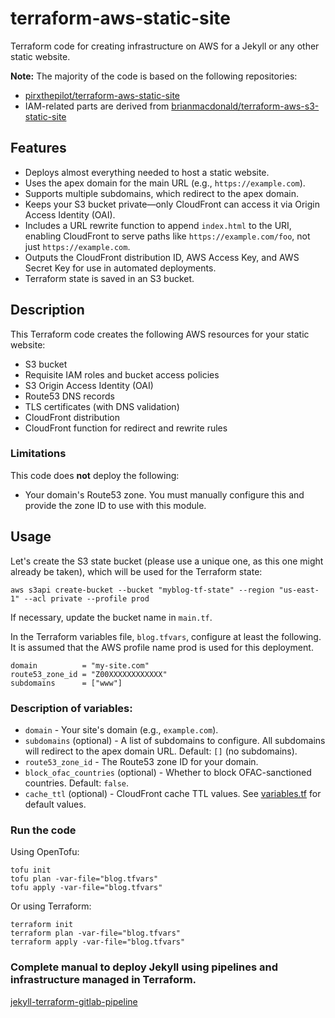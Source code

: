 # terraform-aws-static-site

Terraform code for creating infrastructure on AWS for a Jekyll or any other static website.

**Note:** The majority of the code is based on the following repositories:
- [pirxthepilot/terraform-aws-static-site](https://github.com/pirxthepilot/terraform-aws-static-site)
- IAM-related parts are derived from [brianmacdonald/terraform-aws-s3-static-site](https://github.com/brianmacdonald/terraform-aws-s3-static-site)

## Features

- Deploys almost everything needed to host a static website.
- Uses the apex domain for the main URL (e.g., `https://example.com`).
- Supports multiple subdomains, which redirect to the apex domain.
- Keeps your S3 bucket private—only CloudFront can access it via Origin Access Identity (OAI).
- Includes a URL rewrite function to append `index.html` to the URI, enabling CloudFront to serve paths like `https://example.com/foo`, not just `https://example.com`.
- Outputs the CloudFront distribution ID, AWS Access Key, and AWS Secret Key for use in automated deployments.
- Terraform state is saved in an S3 bucket.

## Description

This Terraform code creates the following AWS resources for your static website:

- S3 bucket
- Requisite IAM roles and bucket access policies
- S3 Origin Access Identity (OAI)
- Route53 DNS records
- TLS certificates (with DNS validation)
- CloudFront distribution
- CloudFront function for redirect and rewrite rules

### Limitations

This code does **not** deploy the following:

- Your domain's Route53 zone. You must manually configure this and provide the zone ID to use with this module.

## Usage

Let's create the S3 state bucket (please use a unique one, as this one might already be taken), which will be used for the Terraform state:
```
aws s3api create-bucket --bucket "myblog-tf-state" --region "us-east-1" --acl private --profile prod
```

If necessary, update the bucket name in `main.tf`.

In the Terraform variables file, `blog.tfvars`, configure at least the following. It is assumed that the AWS profile name prod is used for this deployment.

```
domain          = "my-site.com"
route53_zone_id = "Z00XXXXXXXXXXXX"
subdomains      = ["www"]
```

### Description of variables:

- `domain` - Your site's domain (e.g., `example.com`).
- `subdomains` (optional) - A list of subdomains to configure. All subdomains will redirect to the apex domain URL. Default: `[]` (no subdomains).
- `route53_zone_id` - The Route53 zone ID for your domain.
- `block_ofac_countries` (optional) - Whether to block OFAC-sanctioned countries. Default: `false`.
- `cache_ttl` (optional) - CloudFront cache TTL values. See [variables.tf](./variables.tf) for default values.

### Run the code

Using OpenTofu:

```
tofu init
tofu plan -var-file="blog.tfvars"
tofu apply -var-file="blog.tfvars"
```

Or using Terraform:

```
terraform init
terraform plan -var-file="blog.tfvars"
terraform apply -var-file="blog.tfvars"
```

### Complete manual to deploy Jekyll using pipelines and infrastructure managed in Terraform.

[jekyll-terraform-gitlab-pipeline](https://blog.volunge.net/jekyll/update/2024/12/19/jekyll-terraform-gitlab-pipeline.html)
